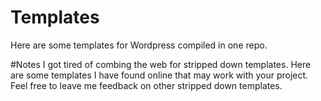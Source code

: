 # Templates
Here are some templates for Wordpress compiled in one repo. 

#Notes 
I got tired of combing the web for stripped down templates. Here are some templates I have found online that may work with your project. Feel free to leave me feedback on other stripped down templates.

